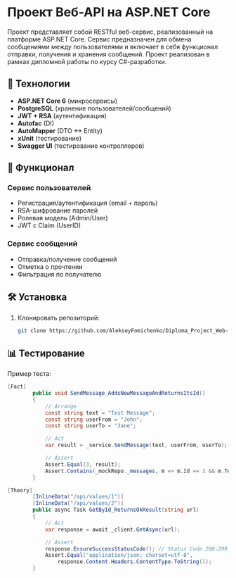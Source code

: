 # Проект Веб-АPI на ASP.NET Core

Проект представляет собой RESTful веб-сервис, реализованный на платформе ASP.NET Core. Сервис предназначен для обмена сообщениями между пользователями и включает в себя функционал отправки, получения и хранения сообщений. Проект реализован в рамках дипломной работы по курсу C#-разработки.

## 🔧 Технологии
- **ASP.NET Core 6** (микросервисы)
- **PostgreSQL** (хранение пользователей/сообщений)
- **JWT + RSA** (аутентификация)
- **Autofac** (DI)
- **AutoMapper** (DTO <-> Entity)
- **xUnit** (тестирование)
- **Swagger UI** (тестирование контроллеров)

## 🚀 Функционал
### **Сервис пользователей**
- Регистрация/аутентификация (email + пароль)
- RSA-шифрование паролей
- Ролевая модель (Admin/User)
- JWT с Claim (UserID)

### **Сервис сообщений**
- Отправка/получение сообщений
- Отметка о прочтении
- Фильтрация по получателю

## 🛠 Установка
1. Клонировать репозиторий:
   ```bash
   git clone https://github.com/AlekseyFomichenko/Diploma_Project_Web-API_ASP.NET_Core.git
## 📊 Тестирование

Пример теста:
```cs
[Fact]
        public void SendMessage_AddsNewMessageAndReturnsItsId()
        {
            // Arrange
            const string text = "Test Message";
            const string userFrom = "John";
            const string userTo = "Jane";

            // Act
            var result = _service.SendMessage(text, userFrom, userTo);

            // Assert
            Assert.Equal(3, result);
            Assert.Contains(_mockRepo._messages, m => m.Id == 3 && m.Text == text && m.UserFrom == userFrom && m.UserTo == userTo);
        }
```
```cs
[Theory]
        [InlineData("/api/values/1")]
        [InlineData("/api/values/2")]
        public async Task GetById_ReturnsOkResult(string url)
        {
            // Act
            var response = await _client.GetAsync(url);

            // Assert
            response.EnsureSuccessStatusCode(); // Status Code 200-299
            Assert.Equal("application/json; charset=utf-8",
                response.Content.Headers.ContentType.ToString());
        }
```
